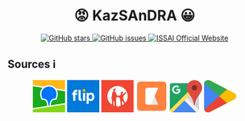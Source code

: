 <h1 align="center">😡 KazSAnDRA 😀 </h1>

<p align="center">
  <a href="https://github.com/IS2AI/KazSAnDRA/stargazers">
    <img src="https://img.shields.io/github/stars/IS2AI/KazSAnDRA.svg?colorA=orange&colorB=orange&logo=github"
         alt="GitHub stars">
  </a>
  <a href="https://github.com/IS2AI/KazSAnDRA/issues">
    <img src="https://img.shields.io/github/issues/IS2AI/KazSAnDRA.svg"
         alt="GitHub issues">
  </a>
  <a href="https://issai.nu.edu.kz">
    <img src="https://img.shields.io/static/v1?label=ISSAI&amp;message=official site&amp;color=blue&amp"
         alt="ISSAI Official Website">
  </a> 
</p>

## Sources ℹ️
<div align="center" >
  <img src="img/logo_2gis.png" width="64" height="64" alt="2gis.kz logo">
  <img src="img/logo_flip.png" width="64" height="64" alt="flip.kz logo">
  <img src="img/logo_kaspi.png" width="64" height="64" alt="kaspi.kz logo">
  <img src="img/logo_kitap.png" width="64" height="64" alt="kitap.kz logo">
  <img src="img/logo_maps.png" width="64" height="64" alt="google maps logo">
  <img src="img/logo_play.png" width="64" height="64" alt="google plays store logo">
</div>
